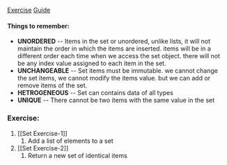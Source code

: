 [Exercise](https://pynative.com/python-set-exercise-with-solutions/)
[Guide](https://pynative.com/python-sets/)

#### Things to remember:
* **UNORDERED** -- Items in the set or unordered, unlike lists, it will not maintain the order in which the items are inserted. items will be in a different order each time when we access the set object. there will not be any index value assigned to each item in the set.
* **UNCHANGEABLE** -- Set items must be immutable. we cannot change the set items, we cannot modify the items value. but we can add or remove items of the set.
* **HETROGENEOUS** -- Set can contains data of all types
* **UNIQUE** -- There cannot be two items with the same value in the set

### Exercise:
1. [[Set Exercise-1]]
	1. Add a list of elements to a set
2. [[Set Exercise-2]]
	1. Return a new set of identical items 